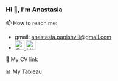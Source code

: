 ### Hi 👋, I'm Anastasia

📫 How to reach me:
  - gmail: anastasia.papishvili@gmail.com
  - <a href="https://t.me/papishvil"> <img src="https://github.com/shvilenok/shvilenok/assets/43793366/c20395a5-8c9d-43b1-a17d-ea97edeb9b40" alt="@papishvil" width="25" height="25"> </a>
  <a href="https://www.linkedin.com/in/papishvili/"> <img src="https://github.com/shvilenok/shvilenok/assets/43793366/fc62d9c4-bd9d-4b05-afb0-ff8864030f53" alt="https://www.linkedin.com/in/papishvili/" width="25" height="25">  </a>


📄 My CV [link](https://docs.google.com/document/d/1rLzUbdQoifB8VHqwIua-FAlnemOyWWtvJH695yqU_So/edit?usp=sharing)

📊 My [Tableau](https://public.tableau.com/app/profile/anastasia.papishvili/vizzes)








<!--
**shvilenok/shvilenok** is a ✨ _special_ ✨ repository because its `README.md` (this file) appears on your GitHub profile.

Here are some ideas to get you started:

- 🔭 I’m currently working on ...
- 🌱 I’m currently learning ...
- 👯 I’m looking to collaborate on ...
- 🤔 I’m looking for help with ...
- 💬 Ask me about ...
- 📫 How to reach me: ...
- 😄 Pronouns: ...
- ⚡ Fun fact: ...
-->
